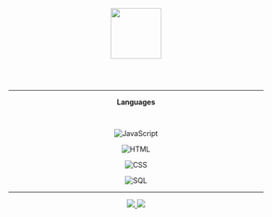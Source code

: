 <p align="center">
<img height="100em" src="https://count.getloli.com/get/@Seek0999"/> 
</p>
</br>

</br>

---
<p align="center">
    <b>Languages</b>
</p>
</br>
 <p align="center">
    <img id="JavaScript" src="https://img.shields.io/badge/-JavaScript-5e79ff" alt="JavaScript">
</p>
 <p align="center">
    <img id="HTML" src="https://img.shields.io/badge/-HTML-5e79ff" alt="HTML">
</p>
 <p align="center">
    <img id="CSS" src="https://img.shields.io/badge/-CSS-5e79ff" alt="CSS">
</p>
 <p align="center">
    <img id="SQL" src="https://img.shields.io/badge/-SQL-5e79ff" alt="SQL">
</p>

---

<p align="center">
    <a href="https://steamcommunity.com/id/YourPpSmol/">
        <img src="https://img.shields.io/badge/-%E5%BD%A1%20Seek%20%E5%BD%A1-5e79ff?style=flat&logo=steam"/>
    </a>
    <a href="https://www.spixx.xyz/">
        <img src="https://img.shields.io/badge/-Spixx.xyz-5e79ff?style=flat"/>
    </a>
</p>
